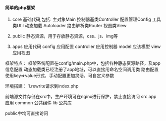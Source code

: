 #### 简单的php框架

1. core 基础代码,包括:
    主对象Main
    控制器基类Controller
    配置管理Config
    工具类Util
    动态加载 Autoloader
    路由解析类Router
    视图类View
2. public 静态资源，用于存放静态资源，css、js、img等

3. apps 应用代码
    config 应用配置
    controller 应用控制器
    model 应该模型
    view 应用视图

框架特点：
    框架系统配置在config/main.php中，包括各种静态资源路径，及app信息配置
    动态加载类已经注册了app地址，可以直接用命名空间调用类
    路由配置使用key=>value形式，手动配置更加灵活，可自定义参数

环境搭建：
    1.rewrite请求到index.php



前端源文件存储在src中，生产环境可在nginx进行保护，禁止直接访问
src
    app     应用
    common  公共组件
    lib     公共库

public中均可直接访问

